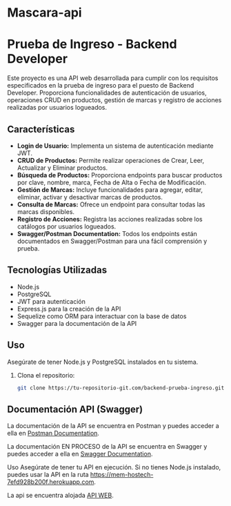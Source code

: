 # Mascara-api
# Prueba de Ingreso - Backend Developer

Este proyecto es una API web desarrollada para cumplir con los requisitos especificados en la prueba de ingreso para el puesto de Backend Developer. Proporciona funcionalidades de autenticación de usuarios, operaciones CRUD en productos, gestión de marcas y registro de acciones realizadas por usuarios logueados.

## Características

- **Login de Usuario:** Implementa un sistema de autenticación mediante JWT.
- **CRUD de Productos:** Permite realizar operaciones de Crear, Leer, Actualizar y Eliminar productos.
- **Búsqueda de Productos:** Proporciona endpoints para buscar productos por clave, nombre, marca, Fecha de Alta o Fecha de Modificación.
- **Gestión de Marcas:** Incluye funcionalidades para agregar, editar, eliminar, activar y desactivar marcas de productos.
- **Consulta de Marcas:** Ofrece un endpoint para consultar todas las marcas disponibles.
- **Registro de Acciones:** Registra las acciones realizadas sobre los catálogos por usuarios logueados.
- **Swagger/Postman Documentation:** Todos los endpoints están documentados en Swagger/Postman para una fácil comprensión y prueba.

## Tecnologías Utilizadas

- Node.js
- PostgreSQL
- JWT para autenticación
- Express.js para la creación de la API
- Sequelize como ORM para interactuar con la base de datos
- Swagger para la documentación de la API

## Uso

Asegúrate de tener Node.js y PostgreSQL instalados en tu sistema.

1. Clona el repositorio:

   ```bash
   git clone https://tu-repositorio-git.com/backend-prueba-ingreso.git


## Documentación API (Swagger)

La documentación de la API se encuentra en Postman y puedes acceder a ella en [Postman Documentation](https://documenter.getpostman.com/view/12536131/2s9YkjANtF).

La documentación EN PROCESO de la API se encuentra en Swagger y puedes acceder a ella en [Swagger Documentation](https://app.swaggerhub.com/apis-docs/MOISESEMTZ/hostech/1.0.0).


Uso
Asegúrate de tener tu API en ejecución. Si no tienes Node.js instalado, puedes usar la API en la ruta https://mem-hostech-7efd928b200f.herokuapp.com.

La api se encuentra alojada [API WEB](https://mem-hostech-7efd928b200f.herokuapp.com).